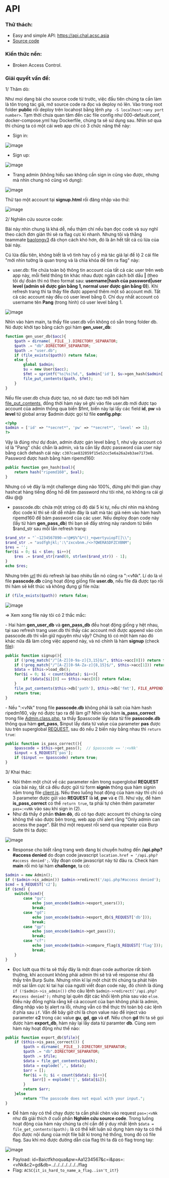 # API
### Thử thách:
- Easy and simple API: https://api.chal.acsc.asia
- [Source code](https://github.com/antoinenguyen-09/All_CTF_write-ups/tree/master/Asian%20Cyber%20Security%20Challenge%20(ACSC)/2021/web/source)
### Kiến thức nền:
- Broken Access Control.
### Giải quyết vấn đề:

1/ Thăm dò:

Như mọi dạng bài cho source code từ trước, việc đầu tiên chúng ta cần làm là tôn trọng tác giả, mở source code ra đọc và deploy nó lên. Vào trong root folder **public** rồi deploy trên locahost bằng lệnh `php -S localhost:<any port number>`. Tạm thời chưa quan tâm đến các file config như 000-default.conf, docker-compose.yml hay Dockerfile, chúng ta sẽ sử dụng sau. Nhìn sơ qua thì chúng ta có một cái web app chỉ có 3 chức năng thế này:
- Sign in:

![image](https://user-images.githubusercontent.com/61876488/133934895-b5532fed-052d-4091-813c-0811899547aa.png)

- Sign up:

![image](https://user-images.githubusercontent.com/61876488/133934921-6cf702a6-158a-48d0-b663-dea407eb46fb.png)

- Trang admin (không hiểu sao không cần sign in cũng vào được, nhưng mà nhìn chung nó cũng vô dụng):

![image](https://user-images.githubusercontent.com/61876488/133935020-edde6565-282c-41b6-b0c4-0e6d804ce934.png)

Thử tạo một account tại **signup.html** rồi đăng nhập vào thử:

![image](https://user-images.githubusercontent.com/61876488/133984382-77054168-a985-4fe1-bb9f-ea2ba0d2e210.png)


2/ Nghiên cứu source code:

Bài này nhìn chung là khá dễ, nếu thậm chí nếu bạn đọc code và suy nghĩ theo cách đơn giản thì sẽ ra flag cực kì nhanh. Nhưng tôi và thằng teammate [baolongv3](https://github.com/baolongv3) đã chọn cách khó hơn, đó là ăn hết tất cả cú lừa của bài này.

Cú lừa đầu tiên, không biết là vô tình hay cố ý mà tác giả lại để lộ 2 cái file "mới nhìn tưởng là quan trọng và là chìa khóa để tìm ra flag" này:

- user.db: file chứa toàn bộ thông tin account của tất cả các user trên web app này, mỗi field thông tin khác nhau được ngăn cách bởi dấu **|** (theo tôi dự đoán thì nó theo format sau: **username|hash của password|user level (admin sẽ được gán bằng 1, normal user được gán bằng 0)**). Khi refresh trang thì ta thấy file được append thêm một số account mới. Tất cả các account này đều có user level bằng 0. Chỉ duy nhất account có username tên **Pang** (trong hình) có user level bằng 1. 

![image](https://user-images.githubusercontent.com/61876488/133935426-9b75a34d-b2da-462d-8c76-261ecc974c5d.png)

Nhìn vào hàm main, ta thấy file user.db vốn không có sẵn trong folder db. Nó được khởi tạo bằng cách gọi hàm **gen_user_db**:

```php
function gen_user_db($acc){
	$path = dirname(__FILE__).DIRECTORY_SEPARATOR;
	$path .= "db".DIRECTORY_SEPARATOR;
	$path .= "user.db";
	if (file_exists($path)) return false;
	else {
		global $admin;
		$u = new User($acc);
		$fmt = sprintf("%s|%s|%d,", $admin['id'], $u->gen_hash($admin['pw']), $admin['level']);
		file_put_contents($path, $fmt);
	}
}
``` 
Nếu file user.db chưa được tạo, nó sẽ được tạo mới bởi hàm [file_put_contents](https://www.w3schools.com/php/func_filesystem_file_put_contents.asp), đồng thời hàm này sẽ ghi vào file user.db mới được tạo account của admin thông qua biến $fmt, biến này lại lấy các field **id**, **pw** và **level** từ global array $admin được gọi từ file **config.php**:

```php
<?php
$admin = ['id' => "*secret*", 'pw' => "*secret*", 'level' => 1];
?>
```
Vậy là đúng như dự đoán, admin được gán level bằng 1, như vậy account có id là "Pang" chắc chắn là admin, và ta cần lấy được password của user này bằng cách dehash cái này: `c307cae832059f15e52cc5e6a26a2eb3ae7173e6`. Password được hash bằng hàm ripemd160:

```php
public function gen_hash($val){
	return hash("ripemd160", $val);
}
```

Nhưng có vẻ đây là một challenge dùng não 100%, đừng phí thời gian chạy hashcat hàng tiếng đồng hồ để tìm password như tôi nhé, nó không ra cái gì đâu @@

- passcode.db: chứa một string có độ dài 5 kí tự, nếu chỉ nhìn mà không đọc code kĩ thì sẽ rất dễ nhầm đây là salt mà tác giả ném vào hàm hash ripemd160 để băm password của các user. Nếu deploy đoạn code này (lấy từ hàm **gen_pass_db**) thì bạn sẽ đấy string này random từ biến $rand_str sau mỗi lần refresh trang:

```php
$rand_str = "`~1234567890-=!@#$%^&*()_+qwertyuiopT[]\\";
$rand_str .= "asdfghjkl;':\"zxcvbnm./<>?QWERASDFZCVBNM";
$res = '';
for($i = 0; $i < $len; $i++){
	$res .= $rand_str[rand(0, strlen($rand_str)) - 1];
}
echo $res;
```
Nhưng trên [url](https://api.chal.acsc.asia/lib/db/passcode.db) thì dù refresh lại bao nhiêu lần nó cũng ra ":<vNk". Lí do là vì file **passcode.db** cũng hoạt động giống file **user.db**, nếu file đã được tạo rồi thì hàm sẽ kết thúc và không đụng gì file nữa:

```php
if (file_exists($path)) return false;
```

![image](https://user-images.githubusercontent.com/61876488/133935507-09c1781e-b1c1-45be-b0db-fabec655923b.png)

=> Xem xong file này tôi có 2 thắc mắc:
  
  \- Hai hàm **gen_user_db** và **gen_pass_db** đều hoạt động giống y hệt nhau, tại sao refresh trang user.db thì thấy các account mới được append vào còn passcode.db thì vẫn giữ nguyên như vậy? Chứng tỏ có một hàm nào đó khác nữa đã làm công việc append này, và nó chính là hàm **signup** (check [file](https://github.com/antoinenguyen-09/All_CTF_write-ups/blob/master/Asian%20Cyber%20Security%20Challenge%20(ACSC)/2021/web/source/public/lib/User.class.php)):

```php
public function signup(){
	if (!preg_match("/^[A-Z][0-9a-z]{3,15}$/", $this->acc[0])) return false;
	if (!preg_match("/^[A-Z][0-9A-Za-z]{8,15}$/", $this->acc[1])) return false;
	$data = $this->load_db();
	for($i = 0; $i < count($data); $i++){
		if ($data[$i][0] == $this->acc[0]) return false;
	}
	file_put_contents($this->db['path'], $this->db['fmt'], FILE_APPEND);  // $this->db['path'] == 'public/lib/db/user.db' và $this->db['fmt'] = sprintf("%s|%s|%d,", $this->acc[0], $this->gen_hash($this->acc[1]), 0) 
	return true;
}
```
  
  \- Nếu ":<vNk" trong file **passcode.db** không phải là salt của hàm hash ripedm160, vậy nó được tạo ra để làm gì? Nhìn vào hàm **is_pass_correct** trong file [Admin.class.php](https://github.com/antoinenguyen-09/All_CTF_write-ups/blob/master/Asian%20Cyber%20Security%20Challenge%20(ACSC)/2021/web/source/public/lib/Admin.class.php), ta thấy $passcode lấy data từ file **passcode.db** thông qua hàm **get_pass**, $input lấy data từ value của parameter **pas** được lưu trên superglobal [REQUEST](https://www.w3schools.com/php/php_superglobals_request.asp), sau đó nếu 2 biến này bằng nhau thì `return true`:
  
```php
public function is_pass_correct(){
	$passcode = $this->get_pass();  // $passcode == ':<vNk'
	$input = $_REQUEST['pas'];
	if ($input == $passcode) return true;
}
```
  
3/ Khai thác:

- Nói thêm một chút về các parameter nằm trong superglobal **REQUEST** của bài này, tất cả đều được gửi từ form **signin** thông qua hàm signin nằm trong file [client.js](https://github.com/antoinenguyen-09/All_CTF_write-ups/blob/master/Asian%20Cyber%20Security%20Challenge%20(ACSC)/2021/web/source/public/static/js/client.js). Nếu theo luồng hoạt động của hàm này thì chỉ có 3 parameter được gửi vào **REQUEST** là **id**, **pw** và **c** (1). Như vậy, để hàm **is_pass_correct** có thể `return true`, ta phải tự chèn thêm parameter `pas=:<vNk` vào sau khi sign in (2).
- Như đã thấy ở phần **thăm dò**, dù có tạo được account thì chúng ta cũng không thể vào được bên trong, web app chỉ alert rằng "Only admin can access the page". Bắt thử một request rồi send qua repeater của Burp Suite thì ta được:

![image](https://user-images.githubusercontent.com/61876488/134211842-5dc017ee-08fe-4c6f-8a62-05180c5c84c1.png)

- Response cho biết rằng trang web đang bị chuyển hướng đến **/api.php?#access denied** do đoạn code javascript `location.href = '/api.php?#access denied';`. Vậy đoạn code javascript này từ đâu ra. Check hàm **main** rồi mò lại hàm **challenge**, ta có:
  
```php
$admin = new Admin();
if (!$admin->is_admin()) $admin->redirect('/api.php?#access denied');
$cmd = $_REQUEST['c2'];
if ($cmd) {
	switch($cmd){
		case "gu":
			echo json_encode($admin->export_users());
			break;
		case "gd":
			echo json_encode($admin->export_db($_REQUEST['db']));
			break;
		case "gp":
			echo json_encode($admin->get_pass());
			break;
		case "cf":
			echo json_encode($admin->compare_flag($_REQUEST['flag']));
			break;
	}
}
```
- Đọc lướt qua thì ta sẽ thấy đây là một đoạn code authorize rất bình thường, khi account không phải admin thì sẽ trả về response như đã thấy trên Burp Suite. Nhưng nhìn kĩ lại một chút thì chúng ta phát hiện một sai lầm cực kì tai hại của người viết đoạn code này, đó chính là dùng `if (!$admin->is_admin())` cho câu lệnh `$admin->redirect('/api.php?#access denied');` nhưng lại quên đặt các khối lệnh phía sau vào `else`. Điều này đồng nghĩa rằng kể cả account của bạn không phải là admin, đăng nhập vào bị alert ra lỗi, nhưng vẫn có thể thực thi toàn bộ các lệnh ở phía sau `if`. Vấn đề bây giờ chỉ là chọn value nào để inject vào parameter **c2** trong các value **gu**, **gd**, **gp** và **cf**. Nếu chọn **gd** thì ta sẽ gọi được hàm **export_db**, hàm này lại lấy data từ paramter **db**. Cùng xem hàm này hoạt động như thế nào:

```php
public function export_db($file){
	if ($this->is_pass_correct()) {
		$path = dirname(__FILE__).DIRECTORY_SEPARATOR;
		$path .= "db".DIRECTORY_SEPARATOR;
		$path .= $file;
		$data = file_get_contents($path);
		$data = explode(',', $data);
		$arr = [];
		for($i = 0; $i < count($data); $i++){
			$arr[] = explode('|', $data[$i]);
		}
		return $arr;
	}else 
		return "The passcode does not equal with your input.";
}
```
- Để hàm này có thể chạy được ta cần phải chèn vào request `pas=:<vNk` như đã giải thích ở cuối phần **Nghiên cứu source code**. Trong luồng hoạt động của hàm này chúng ta chỉ cần để ý duy nhất lệnh `$data = file_get_contents($path);` là có thể kết luận sử dụng hàm này ta có thể đọc được nội dung của một file bất kì trong hệ thống, trong đó có file flag. Sau khi mò được đường dẫn của flag thì ta đã có flag trong tay:

![image](https://user-images.githubusercontent.com/61876488/134284518-70f8fbe9-6706-404b-8784-667bdbd5e90e.png)

- Payload: id=Baictfkhoqua&pw=Aa1234567&c=i&pas=:<vNk&c2=gd&db=../../../../../../../flag
- Flag: `ACSC{it_is_hard_to_name_a_flag..isn't_it?}`
  



  

